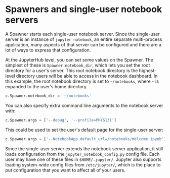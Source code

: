 # Spawners and single-user notebook servers

A Spawner starts each single-user notebook server. Since the single-user server is an instance of `jupyter notebook`, an entire separate
multi-process application, many aspects of that server can be configured and there are a lot
of ways to express that configuration.

At the JupyterHub level, you can set some values on the Spawner. The simplest of these is
`Spawner.notebook_dir`, which lets you set the root directory for a user's server. This root
notebook directory is the highest-level directory users will be able to access in the notebook
dashboard. In this example, the root notebook directory is set to `~/notebooks`, where `~` is
expanded to the user's home directory.

```python
c.Spawner.notebook_dir = '~/notebooks'
```

You can also specify extra command line arguments to the notebook server with:

```python
c.Spawner.args = ['--debug', '--profile=PHYS131']
```

This could be used to set the user's default page for the single-user server:

```python
c.Spawner.args = ['--NotebookApp.default_url=/notebooks/Welcome.ipynb']
```

Since the single-user server extends the notebook server application,
it still loads configuration from the `jupyter_notebook_config.py` config file.
Each user may have one of these files in `$HOME/.jupyter/`.
Jupyter also supports loading system-wide config files from `/etc/jupyter/`,
which is the place to put configuration that you want to affect all of your users.
